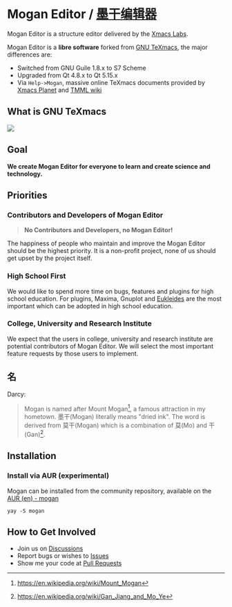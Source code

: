 # Mogan Editor / [墨干编辑器](README_ZH.md)
Mogan Editor is a structure editor delivered by the [Xmacs Labs](https://github.com/XmacsLabs).

Mogan Editor is a **libre software** forked from [GNU TeXmacs](http://www.texmacs.org/tmweb/home/welcome.en.html), the major differences are:
+ Switched from GNU Guile 1.8.x to S7 Scheme
+ Upgraded from Qt 4.8.x to Qt 5.15.x
+ Via `Help->Mogan`, massive online TeXmacs documents provided by [Xmacs Planet](https://github.com/XmacsLabs/planet) and [TMML wiki](https://github.com/XmacsLabs/tmmlwiki)

## What is GNU TeXmacs

[![](https://bb-embed.herokuapp.com/embed?v=BV1bo4y1D7wN)](https://player.bilibili.com/player.html?aid=376713018&bvid=BV1bo4y1D7wN&cid=371195201&page=1)

## Goal
**We create Mogan Editor for everyone to learn and create science and technology.**

## Priorities
### Contributors and Developers of Mogan Editor
> **No Contributors and Developers, no Mogan Editor!**

The happiness of people who maintain and improve the Mogan Editor should be the highest priority. It is a non-profit project, none of us should get upset by the project itself.

### High School First
We would like to spend more time on bugs, features and plugins for high school education. For plugins, Maxima, Gnuplot and [Eukleides](http://www.eukleides.org/overview.html) are the most important which can be adopted in high school education.

### College, University and Research Institute
We expect that the users in college, university and research institute are potential contributors of Mogan Editor. We will select the most important feature requests by those users to implement.

## 名
Darcy:

> Mogan is named after Mount Mogan[^1], a famous attraction in my hometown. 墨干(Mogan) literally means "dried ink". The word is derived from 莫干(Mogan) which is a combination of 莫(Mo) and 干(Gan)[^2].

## Installation
### Install via AUR (experimental)
Mogan can be installed from the community repository, available on the [AUR (en) - mogan](https://aur.archlinux.org/packages/mogan)
```shell
yay -S mogan
```

## How to Get Involved
+ Join us on [Discussions](https://github.com/XmacsLabs/mogan/discussions)
+ Report bugs or wishes to [Issues](https://github.com/XmacsLabs/mogan/issues)
+ Show me your code at [Pull Requests](https://github.com/XmacsLabs/mogan/pulls)

[^1]: https://en.wikipedia.org/wiki/Mount_Mogan
[^2]: https://en.wikipedia.org/wiki/Gan_Jiang_and_Mo_Ye
